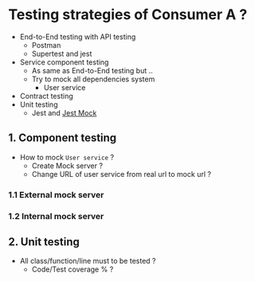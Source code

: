 # Testing strategies of Consumer A ?
* End-to-End testing with API testing
  * Postman
  * Supertest and jest
* Service component testing
  * As same as End-to-End testing but ..
  * Try to mock all dependencies system
    * User service
* Contract testing
* Unit testing
  * Jest and [Jest Mock](https://jestjs.io/docs/mock-functions)

## 1. Component testing
* How to mock `User service` ?
  * Create Mock server ?
  * Change URL of user service from real url to mock url ?

### 1.1 External mock server


### 1.2 Internal mock server

## 2. Unit testing
* All class/function/line must to be tested ?
  * Code/Test coverage % ?